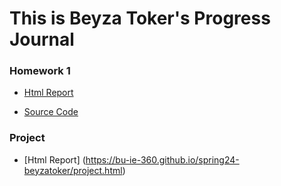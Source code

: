 
# This is Beyza Toker's Progress Journal

### Homework 1 

* [Html Report](https://bu-ie-360.github.io/spring24-beyzatoker/HW1/hw1.html)

* [Source Code](https://github.com/BU-IE-360/spring24-beyzatoker/blob/main/HW1/hw1.ipynb)

### Project

* [Html Report] (https://bu-ie-360.github.io/spring24-beyzatoker/project.html)

